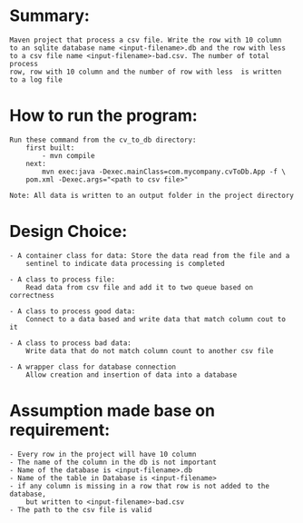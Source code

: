 
# Summary:
    Maven project that process a csv file. Write the row with 10 column 
    to an sqlite database name <input-filename>.db and the row with less 
    to a csv file name <input-filename>-bad.csv. The number of total process 
    row, row with 10 column and the number of row with less  is written 
    to a log file

# How to run the program:
    Run these command from the cv_to_db directory:
        first built:
            - mvn compile
        next:
            mvn exec:java -Dexec.mainClass=com.mycompany.cvToDb.App -f \
        pom.xml -Dexec.args="<path to csv file>"

    Note: All data is written to an output folder in the project directory

# Design Choice:

    - A container class for data: Store the data read from the file and a 
        sentinel to indicate data processing is completed

    - A class to process file: 
        Read data from csv file and add it to two queue based on correctness

    - A class to process good data:
        Connect to a data based and write data that match column cout to it

    - A class to process bad data:
        Write data that do not match column count to another csv file

    - A wrapper class for database connection
        Allow creation and insertion of data into a database


# Assumption made base on requirement:
    - Every row in the project will have 10 column
    - The name of the column in the db is not important
    - Name of the database is <input-filename>.db
    - Name of the table in Database is <input-filename>
    - if any column is missing in a row that row is not added to the database, 
        but written to <input-filename>-bad.csv
    - The path to the csv file is valid